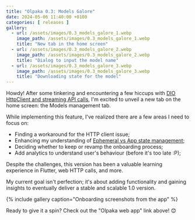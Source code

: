 ```yaml
---
title: "Olpaka 0.3: Models Galore"
date: 2024-05-06 11:40:00 +0100
categories: [ releases ]
gallery:
  - url: /assets/images/0.3_models_galore_1.webp
    image_path: /assets/images/0.3_models_galore_1.webp
    title: "New tab in the home screen"
  - url: /assets/images/0.3_models_galore_2.webp
    image_path: /assets/images/0.3_models_galore_2.webp
    title: "Dialog to input the model name"
  - url: /assets/images/0.3_models_galore_3.webp
    image_path: /assets/images/0.3_models_galore_3.webp
    title: "Downloading state for the model"
---
```


Howdy! After some tinkering and encountering a few hiccups with
[DIO HttpClient and streaming API calls](https://github.com/cfug/dio/issues/1279), I'm excited to
unveil a new tab on the home screen: the Models management tab.

While implementing this feature, I've realized there are a few areas I need to focus on:

- Finding a workaround for the HTTP client issue;
- Enhancing my understanding
  of [Ephemeral vs App state management](https://docs.flutter.dev/data-and-backend/state-mgmt/ephemeral-vs-app);
- Deciding whether to keep or revamp the onboarding process;
- Add analytics to understand user's behaviour (before it's too late :P);

Despite the challenges, this version has been a valuable learning experience in Flutter, web HTTP
calls, and more.

My current goal isn't perfection; it's about adding functionality and gaining insights to eventually
deliver a stable and scalable 1.0 version.

{% include gallery caption="Onboarding screenshots from the app" %}

Ready to give it a spin? Check out the "Olpaka web app" link above! 😊